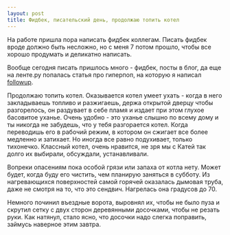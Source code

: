 ```yaml
---
layout: post
title: Фидбек, писательский день, продолжаю топить котел
---
```


На работе пришла пора написать фидбек коллегам. Писать фидбек вроде должно быть несложно, но с меня 7 потом прошло, чтобы все хорошо продумать и деликатно написать.

Вообще сегодня писать пришлось много - фидбек, посты в блог, да еще на ленте.ру попалась статья про гиперпоп, на которую я написал [followup](https://vk.com/wall6525622_437).

Продолжаю топить котел. Оказывается котел умеет ухать - когда в него закладываешь топливо и разжигаешь, держа открытой дверцу чтобы разгорелось, он раздувает в себе пламя и издает при этом глухое басовитое уханье. Очень удобно - это уханье слышно по всему дому и ты никогда не забудешь, что у тебя разгорается котел. Когда переводишь его в рабочий режим, в котором он сжигает все более медленно и затихает. Но иногда все равно подухивает, только тихонечко. Классный котел, очень нравится, не зря мы с Катей так долго их выбирали, обсуждали, устанавливали.

Вопреки опасениям пока особой грязи или запаха от котла нету. Может будет, когда буду его чистить, чем планирую заняться в субботу. Из нагревающихся поверхностей самой горячей оказалась дымовая труба, даже не смотря на то, что это сендвич. Нагрелась она градусов до 70.

Немного починил въездные ворота, выровнял их, чтобы не было пуза и скрутил сетку с двух сторон деревянными досочками, чтобы не резать руки. Как натянул, стало ясно, что досочки надо слегка поправить, займусь наверное этим завтра.
